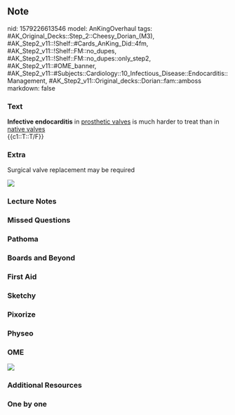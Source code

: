 ## Note
nid: 1579226613546
model: AnKingOverhaul
tags: #AK_Original_Decks::Step_2::Cheesy_Dorian_(M3), #AK_Step2_v11::!Shelf::#Cards_AnKing_Did::4fm, #AK_Step2_v11::!Shelf::FM::no_dupes, #AK_Step2_v11::!Shelf::FM::no_dupes::only_step2, #AK_Step2_v11::#OME_banner, #AK_Step2_v11::#Subjects::Cardiology::10_Infectious_Disease::Endocarditis::Management, #AK_Step2_v11::Original_decks::Dorian::fam::amboss
markdown: false

### Text
<div>
  <div>
    <div>
      <div>
        <b>Infective endocarditis</b> in <u>prosthetic valves</u>
        is much harder to treat than in <u>native valves</u>
      </div>
    </div>
  </div>
</div>
<div>
  {{c1::T::T/F}}
</div>

### Extra
Surgical valve replacement may be required
<div><img src=
"paste-8eca2a0e78fae853e5986342010e60a777415568.jpg"></div>

### Lecture Notes


### Missed Questions


### Pathoma


### Boards and Beyond


### First Aid


### Sketchy


### Pixorize


### Physeo


### OME
<div class="ome-widget">
  <a href="https://onlinemeded.org?ref=anki"><img src=
  "_OME_AnkiFlashcards_General_4.png"></a>
</div>

### Additional Resources


### One by one

